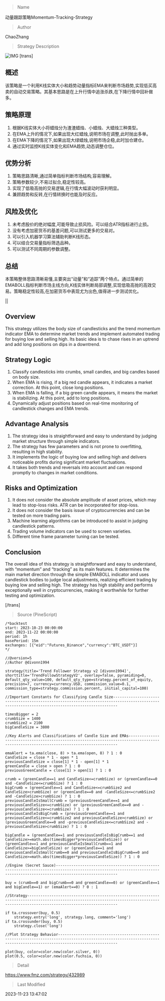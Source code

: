 
> Name

动量跟踪策略Momentum-Tracking-Strategy

> Author

ChaoZhang

> Strategy Description

![IMG](https://www.fmz.com/upload/asset/15d9fb7b7f1360e0296.png)
[trans]

## 概述

该策略是一个利用K线实体大小和趋势动量指标EMA来判断市场趋势,实现低买高卖的自动交易策略。其基本思路是在上升行情中追涨杀跌,在下降行情中回补做多。

## 策略原理

1. 根据K线实体大小将蜡烛分为渣渣蜡烛、小蜡烛、大蜡烛三种类型。
2. 在EMA上升的情况下,如果出现大红蜡烛,说明市场在调整,此时抛出多单。
3. 在EMA下降的情况下,如果出现大绿蜡烛,说明市场企稳,此时加仓建仓。
4. 通过实时监控K线实体变化和EMA趋势,动态调整仓位。

## 优势分析

1. 策略思路清晰,通过简单指标判断市场结构,容易理解。  
2. 策略参数较少,不易过拟合,稳定性较高。
3. 实现了低吸高抛的交易逻辑,在行情大幅波动时获利明显。
4. 兼顾趋势和反转,在行情转换时也能及时反应。

## 风险及优化

1. 未考虑股价的绝对幅度,可能导致止损风险。可以结合ATR指标进行止损。
2. 没有考虑加密货币的基差问题,可以测试更多的交易对。
3. 可以引入机器学习算法辅助判断K线形态。
4. 可以结合交易量指标筛选品种。
5. 可以测试不同周期的参数调整。

## 总结

本策略整体思路清晰易懂,主要突出“动量”和“追踪”两个特点。通过简单的EMABOLL指标判断市场主线方向,K线实体判断局部调整,实现低吸高抛的高效交易。策略稳定性较高,在加密货币中表现尤为出色,值得进一步测试优化。

||


## Overview

This strategy utilizes the body size of candlesticks and the trend momentum indicator EMA to determine market trends and implement automated trading for buying low and selling high. Its basic idea is to chase rises in an uptrend and add long positions on dips in a downtrend.  

## Strategy Logic

1. Classify candlesticks into crumbs, small candles, and big candles based on body size.  
2. When EMA is rising, if a big red candle appears, it indicates a market correction. At this point, close long positions.   
3. When EMA is falling, if a big green candle appears, it means the market is stabilizing. At this point, add to long positions.
4. Dynamically adjust positions based on real-time monitoring of candlestick changes and EMA trends.

## Advantage Analysis 

1. The strategy idea is straightforward and easy to understand by judging market structure through simple indicators.   
2. The strategy has few parameters and is not prone to overfitting, resulting in high stability.
3. It implements the logic of buying low and selling high and delivers noticeable profits during significant market fluctuations.  
4. It takes both trends and reversals into account and can respond promptly to changes in market conditions.   

## Risks and Optimization

1. It does not consider the absolute amplitude of asset prices, which may lead to stop-loss risks. ATR can be incorporated for stop-loss.  
2. It does not consider the basis issue of cryptocurrencies and can be tested on more trading pairs.   
3. Machine learning algorithms can be introduced to assist in judging candlestick patterns.  
4. Trading volume indicators can be used to screen varieties.
5. Different time frame parameter tuning can be tested.  

## Conclusion

The overall idea of this strategy is straightforward and easy to understand, with “momentum” and “tracking” as its main features. It determines the main market direction through the simple EMABOLL indicator and uses candlestick bodies to judge local adjustments, realizing efficient trading by buying low and selling high. The strategy has high stability and performs exceptionally well in cryptocurrencies, making it worthwhile for further testing and optimization.

[/trans]



> Source (PineScript)

``` pinescript
/*backtest
start: 2023-10-23 00:00:00
end: 2023-11-22 00:00:00
period: 1h
basePeriod: 15m
exchanges: [{"eid":"Futures_Binance","currency":"BTC_USDT"}]
*/

//@version=5
//Author @divonn1994

strategy(title='Trend Follower Strategy v2 [divonn1994]', shorttitle='TrendFollowStrategyV2', overlay=false, pyramiding=0, default_qty_value=100, default_qty_type=strategy.percent_of_equity, precision=7, currency=currency.USD, commission_value=0.1, commission_type=strategy.commission.percent, initial_capital=100)

//Important Constants for Classifying Candle Size----------------------------------------------------------------------------------------------------------------------------------------------

timesBigger = 2
crumbSize = 1400
crumbSize2 = 2100
bigCandleSize = 3800

//Key Alerts and Classifications of Candle Size and EMAs---------------------------------------------------------------------------------------------------------------------------------------

emaAlert = ta.ema(close, 8) > ta.ema(open, 8) ? 1 : 0 
CandleSize = close * 1 - open * 1
previousCandleSize = close[1] * 1 - open[1] * 1
greenCandle = close > open ? 1 : 0
previousGreenCandle = close[1] > open[1] ? 1 : 0

crumb = (greenCandle==1 and CandleSize<=crumbSize) or (greenCandle==0 and -CandleSize<=crumbSize) ? 1 : 0
bigCrumb = (greenCandle==1 and CandleSize<=crumbSize2 and CandleSize>crumbSize) or (greenCandle==0 and -CandleSize<=crumbSize2 and -CandleSize>crumbSize) ? 1 : 0
previousCandleIsSmallCrumb = (previousGreenCandle==1 and previousCandleSize<=crumbSize) or (previousGreenCandle==0 and -previousCandleSize<=crumbSize) ? 1 : 0
previousCandleIsBigCrumb = (previousGreenCandle==1 and previousCandleSize<=crumbSize2 and previousCandleSize>crumbSize) or (previousGreenCandle==0 and -previousCandleSize<=crumbSize2 and -previousCandleSize>crumbSize) ? 1 : 0

bigCandle = (greenCandle==1 and previousCandleIsBigCrumb==1 and CandleSize>=math.abs(timesBigger*previousCandleSize)) or (greenCandle==1 and previousCandleIsSmallCrumb==1 and CandleSize>=bigCandleSize) or (greenCandle==1 and previousCandleIsSmallCrumb==0 and previousCandleIsBigCrumb==0 and CandleSize>=math.abs(timesBigger*previousCandleSize)) ? 1 : 0

//Engine (Secret Sauce)------------------------------------------------------------------------------------------------------------------------------------------------------------------------

buy = (crumb==0 and bigCrumb==0 and greenCandle==0) or (greenCandle==1 and bigCandle==1) or (emaAlert==0) ? 0 : 1

//Strategy-------------------------------------------------------------------------------------------------------------------------------------------------------------------------------------

if ta.crossover(buy, 0.5)
    strategy.entry('long', strategy.long, comment='long')
if ta.crossunder(buy, 0.5)
    strategy.close('long')

//Plot Strategy Behavior-----------------------------------------------------------------------------------------------------------------------------------------------------------------------

plot(buy, color=color.new(color.silver, 0))
plot(0.5, color=color.new(color.fuchsia, 0))
```

> Detail

https://www.fmz.com/strategy/432989

> Last Modified

2023-11-23 13:47:02
